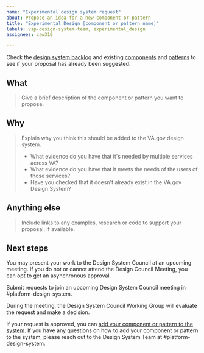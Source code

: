 ```yaml
---
name: "Experimental design system request"
about: Propose an idea for a new component or pattern
title: "Experimental Design [component or pattern name]"
labels: vsp-design-system-team, experimental_design
assignees: caw310

---
```


Check the [design system backlog](https://github.com/department-of-veterans-affairs/vets-design-system-documentation/issues?q=is%3Aopen+is%3Aissue+label%3Apattern-new%2Ccomponent-new%2Cpattern-update%2Ccomponent-update) and existing [components](https://design.va.gov/components/) and [patterns](https://design.va.gov/patterns/) to see if your proposal has already been suggested. 

## What
> Give a brief description of the component or pattern you want to propose.

## Why
> Explain why you think this should be added to the VA.gov design system.
>
> - What evidence do you have that it's needed by multiple services across VA?
> - What evidence do you have that it meets the needs of the users of those services?
> - Have you checked that it doesn't already exist in the VA.gov Design System? 

## Anything else
> Include links to any examples, research or code to support your proposal, if available.

## Next steps
You may present your work to the Design System Council at an upcoming meeting. If you do not or cannot attend the Design Council Meeting, you can opt to get an asynchronous approval. 

Submit requests to join an upcoming Design System Council meeting in #platform-design-system.  

During the meeting, the Design System Council Working Group will evaluate the request and make a decision. 

If your request is approved, you can [add your component or pattern to the system](https://design.va.gov/about/contributing-to-the-design-system#4-add-your-component-or-pattern-to-the-system). If you have any questions on how to add your component or pattern to the system, please reach out to the Design System Team at #platform-design-system.
